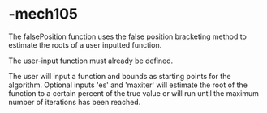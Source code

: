 # -mech105

The falsePosition function uses the false position bracketing method
to estimate the roots of a user inputted function. 

   The user-input function must already be defined.
   
   The user will input a function and bounds as starting points for the
   algorithm. Optional inputs 'es' and 'maxiter' will estimate the root of
   the function to a certain percent of the true value or will run until
   the maximum number of iterations has been reached. 
